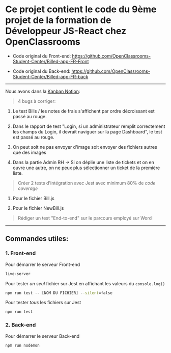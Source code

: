 # Ce projet contient le code du 9ème projet de la formation de Développeur JS-React chez OpenClassrooms

- Code original du Front-end: https://github.com/OpenClassrooms-Student-Center/Billed-app-FR-Front

- Code original du Back-end: https://github.com/OpenClassrooms-Student-Center/Billed-app-FR-back

---

Nous avons dans la [Kanban Notion](https://www.notion.so/a7a612fc166747e78d95aa38106a55ec?v=2a8d3553379c4366b6f66490ab8f0b90&p=01b2963f50654215baae678fa4dc4851&pm=s):

> 4 bugs à corriger:

1. Le test Bills / les notes de frais s'affichent par ordre décroissant est passé au rouge.

2. Dans le rapport de test "Login, si un administrateur remplit correctement les champs du Login, il devrait naviguer sur la page Dashboard", le test est passé au rouge.

3. On peut soit ne pas envoyer d'image soit envoyer des fichiers autres que des images

4. Dans la partie Admin RH → Si on déplie une liste de tickets et on en ouvre une autre, on ne peux plus sélectionner un ticket de la première liste.

> Créer 2 tests d'intégration avec Jest avec minimum 80% de _code coverage_

1. Pour le fichier Bill.js

2. Pour le fichier NewBill.js

> Rédiger un test "End-to-end" sur le parcours employé sur Word

---

## Commandes utiles:

### 1. Front-end

Pour démarrer le serveur Front-end

```cmd
live-server
```

Pour tester _un seul_ fichier sur Jest en affichant les valeurs du `console.log()`

```cmd
npm run test -- [NOM DU FICHIER] --silent=false
```

Pour tester _tous_ les fichiers sur Jest

```cmd
npm run test
```

### 2. Back-end

Pour démarrer le serveur Back-end

```cmd
npm run nodemon
```
